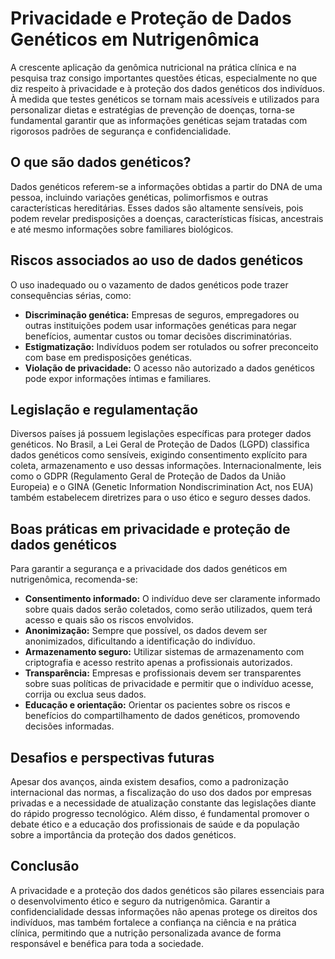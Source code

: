 # Privacidade e Proteção de Dados Genéticos em Nutrigenômica

A crescente aplicação da genômica nutricional na prática clínica e na pesquisa traz consigo importantes questões éticas, especialmente no que diz respeito à privacidade e à proteção dos dados genéticos dos indivíduos. À medida que testes genéticos se tornam mais acessíveis e utilizados para personalizar dietas e estratégias de prevenção de doenças, torna-se fundamental garantir que as informações genéticas sejam tratadas com rigorosos padrões de segurança e confidencialidade.

## O que são dados genéticos?

Dados genéticos referem-se a informações obtidas a partir do DNA de uma pessoa, incluindo variações genéticas, polimorfismos e outras características hereditárias. Esses dados são altamente sensíveis, pois podem revelar predisposições a doenças, características físicas, ancestrais e até mesmo informações sobre familiares biológicos.

## Riscos associados ao uso de dados genéticos

O uso inadequado ou o vazamento de dados genéticos pode trazer consequências sérias, como:

- **Discriminação genética:** Empresas de seguros, empregadores ou outras instituições podem usar informações genéticas para negar benefícios, aumentar custos ou tomar decisões discriminatórias.
- **Estigmatização:** Indivíduos podem ser rotulados ou sofrer preconceito com base em predisposições genéticas.
- **Violação de privacidade:** O acesso não autorizado a dados genéticos pode expor informações íntimas e familiares.

## Legislação e regulamentação

Diversos países já possuem legislações específicas para proteger dados genéticos. No Brasil, a Lei Geral de Proteção de Dados (LGPD) classifica dados genéticos como sensíveis, exigindo consentimento explícito para coleta, armazenamento e uso dessas informações. Internacionalmente, leis como o GDPR (Regulamento Geral de Proteção de Dados da União Europeia) e o GINA (Genetic Information Nondiscrimination Act, nos EUA) também estabelecem diretrizes para o uso ético e seguro desses dados.

## Boas práticas em privacidade e proteção de dados genéticos

Para garantir a segurança e a privacidade dos dados genéticos em nutrigenômica, recomenda-se:

- **Consentimento informado:** O indivíduo deve ser claramente informado sobre quais dados serão coletados, como serão utilizados, quem terá acesso e quais são os riscos envolvidos.
- **Anonimização:** Sempre que possível, os dados devem ser anonimizados, dificultando a identificação do indivíduo.
- **Armazenamento seguro:** Utilizar sistemas de armazenamento com criptografia e acesso restrito apenas a profissionais autorizados.
- **Transparência:** Empresas e profissionais devem ser transparentes sobre suas políticas de privacidade e permitir que o indivíduo acesse, corrija ou exclua seus dados.
- **Educação e orientação:** Orientar os pacientes sobre os riscos e benefícios do compartilhamento de dados genéticos, promovendo decisões informadas.

## Desafios e perspectivas futuras

Apesar dos avanços, ainda existem desafios, como a padronização internacional das normas, a fiscalização do uso dos dados por empresas privadas e a necessidade de atualização constante das legislações diante do rápido progresso tecnológico. Além disso, é fundamental promover o debate ético e a educação dos profissionais de saúde e da população sobre a importância da proteção dos dados genéticos.

## Conclusão

A privacidade e a proteção dos dados genéticos são pilares essenciais para o desenvolvimento ético e seguro da nutrigenômica. Garantir a confidencialidade dessas informações não apenas protege os direitos dos indivíduos, mas também fortalece a confiança na ciência e na prática clínica, permitindo que a nutrição personalizada avance de forma responsável e benéfica para toda a sociedade.